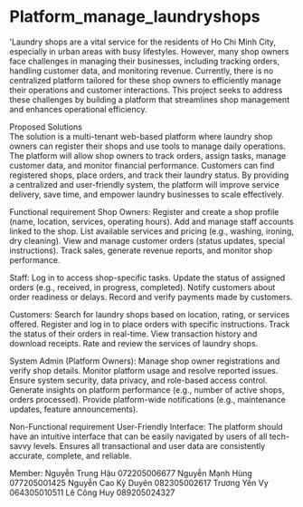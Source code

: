 # Platform_manage_laundryshops
'Laundry shops are a vital service for the residents of Ho Chi Minh City, especially in urban areas with busy lifestyles. However, many shop owners face challenges in managing their businesses, including tracking orders, handling customer data, and monitoring revenue. Currently, there is no centralized platform tailored for these shop owners to efficiently manage their operations and customer interactions. This project seeks to address these challenges by building a platform that streamlines shop management and enhances operational efficiency. 

Proposed Solutions  
The solution is a multi-tenant web-based platform where laundry shop owners can register their shops and use tools to manage daily operations. The platform will allow shop owners to track orders, assign tasks, manage customer data, and monitor financial performance. Customers can find registered shops, place orders, and track their laundry status. By providing a centralized and user-friendly system, the platform will improve service delivery, save time, and empower laundry businesses to scale effectively.  

Functional requirement 
Shop Owners: 
Register and create a shop profile (name, location, services, operating hours). 
Add and manage staff accounts linked to the shop. 
List available services and pricing (e.g., washing, ironing, dry cleaning). 
View and manage customer orders (status updates, special instructions). 
Track sales, generate revenue reports, and monitor shop performance. 
 
Staff: 
Log in to access shop-specific tasks. 
Update the status of assigned orders (e.g., received, in progress, completed). 
Notify customers about order readiness or delays. 
Record and verify payments made by customers. 

Customers: 
Search for laundry shops based on location, rating, or services offered. 
Register and log in to place orders with specific instructions. 
Track the status of their orders in real-time. 
View transaction history and download receipts. 
Rate and review the services of laundry shops. 

System Admin (Platform Owners): 
Manage shop owner registrations and verify shop details. 
Monitor platform usage and resolve reported issues. 
Ensure system security, data privacy, and role-based access control. 
Generate insights on platform performance (e.g., number of active shops, orders processed). 
Provide platform-wide notifications (e.g., maintenance updates, feature announcements). 

Non-Functional requirement 
User-Friendly Interface: The platform should have an intuitive interface that can be easily navigated by users of all tech-savvy levels. 
Ensures all transactional and user data are consistently accurate, complete, and reliable. 

Member:
Nguyễn Trung Hậu 072205006677
Nguyễn Mạnh Hùng 077205001425
Nguyễn Cao Kỳ Duyên 082305002617
Trương Yến Vy 064305010511
Lê Công Huy 089205024327
